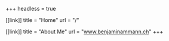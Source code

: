 +++
headless = true

[[link]]
title = "Home"
url = "/"

[[link]]
title = "About Me"
url = "www.benjaminammann.ch"
+++
